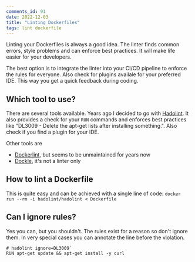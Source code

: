```yaml
---
comments_id: 91
date: 2022-12-03
title: "Linting Dockerfiles"
tags: lint dockerfile
---
```

Linting your Dockerfiles is always a good idea. The linter finds common errors, style problems and can enforce
best practices. It will make life easier for your developers.

The best option is to integrate the linter into your CI/CD pipeline to enforce the rules for everyone. Also check
for plugins availale for your preferred IDE. This way you get a quick feedback during coding.

## Which tool to use?

There are several tools available. Years ago I decided to go with [Hadolint](https://github.com/hadolint/hadolint). It
also provides a check for your `RUN` commands and enforces best practices like "DL3009 - Delete the apt-get lists after
installing something.". Also check if you find a plugin for your IDE.

Other tools are

- [Dockerlint](https://github.com/RedCoolBeans/dockerlint), but seems to be unmaintained for years now
- [Dockle](https://github.com/goodwithtech/dockle), it's not a linter only

## How to lint a Dockerfile

This is quite easy and can be achieved with a single line of code: `docker run --rm -i hadolint/hadolint < Dockerfile`

## Can I ignore rules?

Yes you can, but you shouldn't. The rules exist for a reason so don't ignore them. In very special cases you
can annotate the line before the violation.

```
# hadolint ignore=DL3009`
RUN apt-get update && apt-get install -y curl
```